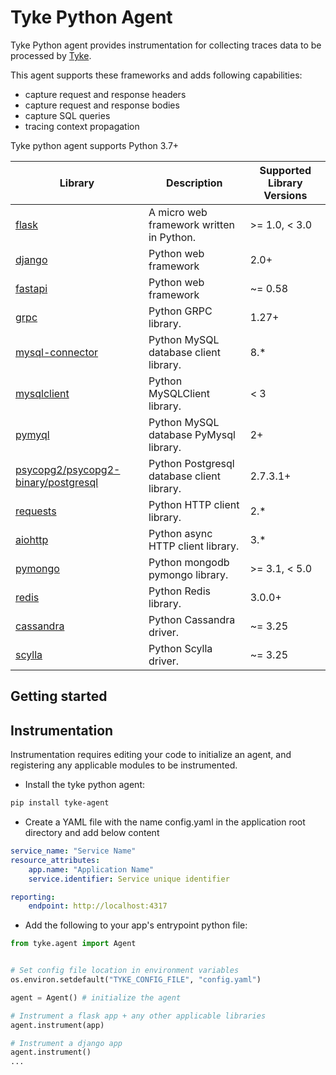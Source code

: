 # Tyke Python Agent

Tyke Python agent provides instrumentation for collecting traces data to be processed by [Tyke](https://tyke.ai/).

This agent supports these frameworks and adds following capabilities:

- capture request and response headers
- capture request and response bodies
- capture SQL queries
- tracing context propagation

Tyke python agent supports Python 3.7+

| Library | Description | Supported Library Versions|
|------|-------------| ---------------|
| [flask](https://flask.palletsprojects.com/en/1.1.x/api)|A micro web framework written in Python.| >= 1.0, < 3.0 |
| [django](https://docs.djangoproject.com/)|Python web framework | 2.0+ |
| [fastapi](https://docs.djangoproject.com/)|Python web framework |  ~= 0.58 |
| [grpc](https://grpc.github.io/grpc/python/)|Python GRPC library.| 1.27+ |
| [mysql-connector](https://dev.mysql.com/doc/connector-python/en/)| Python MySQL database client library.| 8.\* |
| [mysqlclient](https://pypi.org/project/MySQLClient/)|Python MySQLClient library.| < 3|
| [pymyql](https://pymysql.readthedocs.io/en/latest/)| Python MySQL database PyMysql library.| 2+|
| [psycopg2/psycopg2-binary/postgresql](https://www.psycopg.org/docs/)|Python Postgresql database client library. | 2.7.3.1+ |
| [requests](https://docs.python-requests.org/en/master/)|Python HTTP client library.| 2.\* |
| [aiohttp](https://docs.aiohttp.org/en/stable/)|Python async HTTP client library.| 3.\* |
| [pymongo](https://pymongo.readthedocs.io/en/stable/)|Python mongodb pymongo library.| >= 3.1, < 5.0 |
| [redis](https://redis.readthedocs.io/en/latest/)|Python Redis library.| 3.0.0+ |
| [cassandra](https://pypi.org/project/cassandra-driver/)|Python Cassandra driver.| ~= 3.25 |
| [scylla](https://pypi.org/project/scylla-driver/)|Python Scylla driver.| ~= 3.25 |


## Getting started

## Instrumentation

Instrumentation requires editing your code to initialize an agent, and registering any applicable modules to be instrumented.

- Install the tyke python agent:

```bash
pip install tyke-agent
```

- Create a YAML file with the name config.yaml in the application root directory and add below content

```yaml
service_name: "Service Name"
resource_attributes: 
    app.name: "Application Name"
    service.identifier: Service unique identifier

reporting:
    endpoint: http://localhost:4317
```


- Add the following to your app's entrypoint python file:

```python
from tyke.agent import Agent


# Set config file location in environment variables 
os.environ.setdefault("TYKE_CONFIG_FILE", "config.yaml")

agent = Agent() # initialize the agent

# Instrument a flask app + any other applicable libraries
agent.instrument(app)

# Instrument a django app
agent.instrument()
...
```
